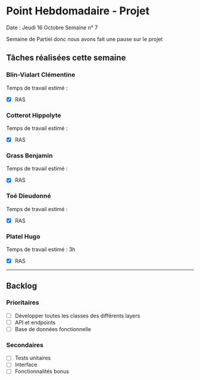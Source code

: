 # Point Hebdomadaire - Projet

Date : Jeudi 16 Octobre
Semaine n° 7

Semaine de Partiel donc nous avons fait une pause sur le projet

## Tâches réalisées cette semaine

### Blin-Vialart Clémentine
Temps de travail estimé : 

- [x] RAS
### Cotterot Hippolyte
Temps de travail estimé : 

- [x] RAS

### Grass Benjamin 
Temps de travail estimé : 

- [x] RAS

### Toé Dieudonné
Temps de travail estimé :

- [x] RAS

### Platel Hugo
Temps de travail estimé : 3h

- [x] RAS

---

## Backlog

### Prioritaires

- [ ] Développer toutes les classes des différents layers
- [ ] API et endpoints
- [ ] Base de données fonctionnelle

### Secondaires

- [ ] Tests unitaires
- [ ] Interface
- [ ] Fonctionnalités bonus
